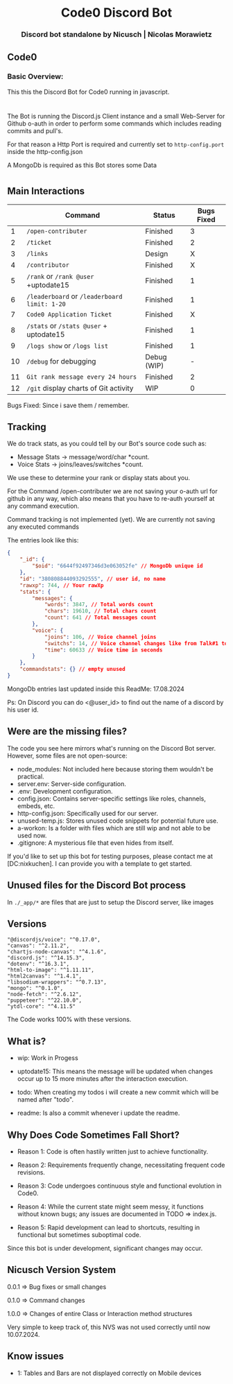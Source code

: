 <div align="center">
<h1>Code0 Discord Bot</h1>
<h3>Discord bot standalone by Nicusch | Nicolas Morawietz</h3>
</div>

## Code0

### Basic Overview:

This this the Discord Bot for Code0 running in javascript.
#
The Bot is running the Discord.js Client instance and a small Web-Server for Github o-auth in order to perform some commands which includes reading commits and pull's.

For that reason a Http Port is required and currently set to `http-config.port` inside the http-config.json

A MongoDb is required as this Bot stores some Data
#

## Main Interactions

|     | Command                                      | Status       | Bugs Fixed
| --- | ---------------------------------------------| ------------ | --------- |
| 1   | `/open-contributer`                          | Finished     |         3 |
| 2   | `/ticket`                                    | Finished     |         2 |
| 3   | `/links`                                     | Design       |         X |
| 4   | `/contributor`                               | Finished     |         X |
| 5   | `/rank` or `/rank @user` +uptodate15         | Finished     |         1 |
| 6   | `/leaderboard` or `/leaderboard limit: 1-20` | Finished     |         1 |
| 7   | `Code0 Application Ticket`                   | Finished     |         X |
| 8   | `/stats` or `/stats @user` + uptodate15      | Finished     |         1 |
| 9   | `/logs show` or `/logs list`                 | Finished     |         1 |
| 10  | `/debug` for debugging                       | Debug (WIP)  |         - |
| 11  | `Git rank message every 24 hours`            | Finished     |         2 |
| 12  | `/git` display charts of Git activity        | WIP          |         0 |

Bugs Fixed: Since i save them / remember.

## Tracking

We do track stats, as you could tell by our Bot's source code such as:

- Message Stats -> message/word/char *count.
- Voice Stats -> joins/leaves/switches *count.

We use these to determine your rank or display stats about you.

For the Command /open-contributer we are not saving your o-auth url for github in any way,
which also means that you have to re-auth yourself at any command execution.

Command tracking is not implemented (yet).
We are currently not saving any executed commands

The entries look like this:
```json
{
    "_id": {
        "$oid": "6644f92497346d3e063052fe" // MongoDb unique id
    },
    "id": "380808844093292555", // user id, no name
    "rawxp": 744, // Your rawXp
    "stats": {
        "messages": {
            "words": 3847, // Total words count
            "chars": 19610, // Total chars count
            "count": 641 // Total messages count
        },
        "voice": {
            "joins": 106, // Voice channel joins
            "switchs": 14, // Voice channel changes like from Talk#1 to Talk#2 (while remaining connection)
            "time": 60633 // Voice time in seconds
        }
    },
    "commandstats": {} // empty unused
}
```

MongoDb entries last updated inside this ReadMe: 17.08.2024

Ps: On Discord you can do <@user_id> to find out the name of a discord by his user id.

## Were are the missing files?

The code you see here mirrors what's running on the Discord Bot server. However, some files are not open-source:

- node_modules: Not included here because storing them wouldn't be practical.
- server.env: Server-side configuration.
- .env: Development configuration.
- config.json: Contains server-specific settings like roles, channels, embeds, etc.
- http-config.json: Specifically used for our server.
- unused-temp.js: Stores unused code snippets for potential future use.
- a-workon: Is a folder with files which are still wip and not able to be used now.
- .gitignore: A mysterious file that even hides from itself.

If you'd like to set up this bot for testing purposes, please contact me at [DC:nixkuchen]. I can provide you with a template to get started.

## Unused files for the Discord Bot process

In `./_app/*` are files that are just to setup the Discord server, like images

## Versions

    "@discordjs/voice": "^0.17.0",
    "canvas": "^2.11.2",
    "chartjs-node-canvas": "^4.1.6",
    "discord.js": "^14.15.3",
    "dotenv": "^16.3.1",
    "html-to-image": "^1.11.11",
    "html2canvas": "^1.4.1",
    "libsodium-wrappers": "^0.7.13",
    "mongo": "^0.1.0",
    "node-fetch": "^2.6.12",
    "puppeteer": "^22.10.0",
    "ytdl-core": "^4.11.5"


The Code works 100% with these versions.

## What is?

- wip: Work in Progess

- uptodate15: This means the message will be updated when changes occur up to 15 more minutes after the interaction execution.

- todo: When creating my todos i will create a new commit which will be named after "todo".

- readme: Is also a commit whenever i update the readme.

## Why Does Code Sometimes Fall Short?

- Reason 1: Code is often hastily written just to achieve functionality.

- Reason 2: Requirements frequently change, necessitating frequent code revisions.

- Reason 3: Code undergoes continuous style and functional evolution in Code0.

- Reason 4: While the current state might seem messy, it functions without known bugs; any issues are documented in TODO => index.js.

- Reason 5: Rapid development can lead to shortcuts, resulting in functional but sometimes suboptimal code.

Since this bot is under development, significant changes may occur.

## Nicusch Version System

0.0.1 => Bug fixes or small changes

0.1.0 => Command changes

1.0.0 => Changes of entire Class or Interaction method structures

Very simple to keep track of, this NVS was not used correctly until now 10.07.2024.

## Know issues

- 1: Tables and Bars are not displayed correctly on Mobile devices